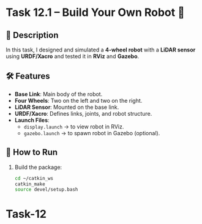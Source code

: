 # Task 12.1 – Build Your Own Robot 🤖

## 📌 Description
In this task, I designed and simulated a **4-wheel robot** with a **LiDAR sensor** using **URDF/Xacro** and tested it in **RViz** and **Gazebo**.

## 🛠️ Features
- **Base Link**: Main body of the robot.  
- **Four Wheels**: Two on the left and two on the right.  
- **LiDAR Sensor**: Mounted on the base link.  
- **URDF/Xacro**: Defines links, joints, and robot structure.  
- **Launch Files**:  
  - `display.launch` → to view robot in RViz.  
  - `gazebo.launch` → to spawn robot in Gazebo (optional).  

## 🚀 How to Run
1. Build the package:
   ```bash
   cd ~/catkin_ws
   catkin_make
   source devel/setup.bash
# Task-12
